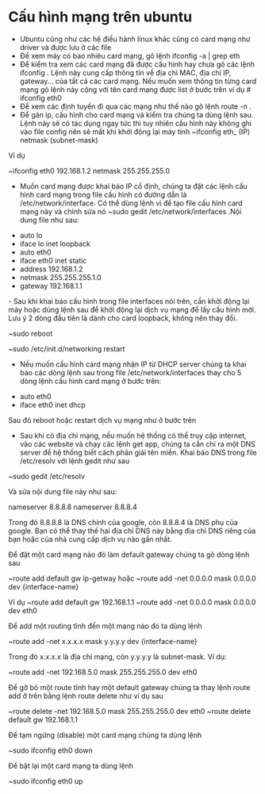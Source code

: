 # Cấu hình mạng trên ubuntu
- Ubuntu cũng như các hệ điều hành linux khác cũng có card mạng như driver và được lưu ở các file
- Để xem máy có bao nhiêu card mạng, gõ lệnh ifconfig -a | grep eth
- Để kiểm tra xem các card mạng đã được cấu hình hay chưa gõ các lệnh ifconfig .
Lệnh này cung cấp thông tin về địa chỉ MAC, địa chỉ IP, gateway... của tất cả các card mạng. Nếu muốn xem thông tin từng card 
mạng gõ lệnh này cộng với tên card mạng được list ở bước trên ví dụ # ifconfìg eth0
- Để xem các định tuyến đi qua các mạng như thế nào gõ lệnh route -n .
- Để gán ip, cấu hình cho card mạng và kiểm tra chúng ta dùng lệnh sau. Lệnh này sẽ có tác dụng ngay tức thì tuy nhiên cấu 
hình này không ghi vào file config nên sẽ mất khi khởi động lại máy tính
~ifconfig eth_ (IP) netmask (subnet-mask)

Ví dụ

~ifconfig eth0 192.168.1.2 netmask 255.255.255.0
- Muốn card mạng được khai báo IP cố định, chúng ta đặt các lệnh cấu hình card mạng trong file cấu hình có đường dẫn là
 /etc/network/interface. Có thể dùng lệnh vi để tạo file cấu hình card mạng này và chỉnh sửa nó
~sudo gedit /etc/network/interfaces .Nội dung file như sau:
<ul>
<li>auto lo
<li>iface lo inet loopback
<li>auto eth0
<li>iface eth0 inet static
<li>address 192.168.1.2
<li>netmask 255.255.255.1.0
<li>gateway 192.168.1.1
</ul>
- Sau khi khai báo cấu hình trong file interfaces nói trên, cần khởi động lại máy hoặc dùng lệnh sau để khởi động lại dịch 
vụ mạng để lấy cấu hình mới. Lưu ý 2 dòng đầu tiên là dành cho card loopback, không nên thay đổi.

~sudo reboot

~sudo /etc/init.d/networking restart

- Nếu muốn cấu hình card mạng nhận IP từ DHCP server chúng ta khai báo các dòng lệnh sau trong file /etc/network/interfaces
thay cho 5 dòng lệnh cấu hình card mạng ở bước trên:
<ul>
<li>auto eth0
<li>iface eth0 inet dhcp
</ul>

Sau đó reboot hoặc restart dịch vụ mạng như ở bước trên
- Sau khi có địa chỉ mạng, nếu muốn hệ thống có thể truy cập internet, vào các website và chạy các lệnh get app, chúng ta cần 
chỉ ra một DNS server để hệ thống biết cách phân giải tên miền. Khai báo DNS trong file /etc/resolv với lệnh gedit như sau

~sudo gedit /etc/resolv

Và sửa nội dung file này như sau:

nameserver 8.8.8.8
nameserver 8.8.8.4

Trong đó 8.8.8.8 là DNS chính của google, còn 8.8.8.4 là DNS phụ của google. Bạn có thể thay thế hai địa chỉ DNS này bằng địa
chỉ DNS riêng của bạn hoặc của nhà cung cấp dịch vụ nào gần nhất.

Để đặt một card mạng nào đó làm default gateway chúng ta gõ dòng lệnh sau

~route add default gw ip-getway  hoặc
~route add -net 0.0.0.0 mask 0.0.0.0 dev {interface-name}

Ví dụ 
~route add default gw 192.168.1.1
~route add -net 0.0.0.0 mask 0.0.0.0 dev eth0

Để add một routing tĩnh đến một mạng nào đó ta dùng lệnh

~route add -net x.x.x.x mask y.y.y.y  dev {interface-name}

Trong đó x.x.x.x là địa chỉ mạng, còn y.y.y.y là subnet-mask. Ví dụ:

~route add -net 192.168.5.0 mask 255.255.255.0 dev eth0

Để gỡ bỏ một route tĩnh hay một default gateway chúng ta thay lệnh route add ở trên bằng lệnh route delete như ví dụ sau

~route delete -net 192.168.5.0 mask 255.255.255.0 dev eth0
~route delete default gw 192.168.1.1

Để tạm ngừng (disable) một card mạng chúng ta dùng lệnh

~sudo ifconfig eth0 down

Để bật lại một card mạng ta dùng lệnh

~sudo ifconfig eth0 up
